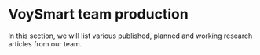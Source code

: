 # VoySmart team production

In this section, we will list various published, planned and working research articles from our team.
